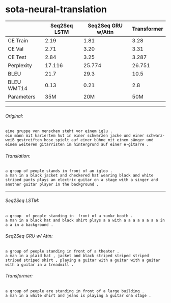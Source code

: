 # sota-neural-translation

|            | Seq2Seq LSTM | Seq2Seq GRU w/Attn | Transformer |
|------------|--------------|--------------------|-------------|
| CE Train   | 2.19         | 1.81               | 3.28        |
| CE Val     | 2.71         | 3.20               | 3.31        |
| CE Test    | 2.84         | 3.25               | 3.287       |
| Perplexity | 17.116       | 25.774             | 26.751      |
| BLEU       | 21.7         | 29.3               | 10.5        |
| BLEU WMT14 | 0.13         | 0.21               | 2.8         |
| Parameters | 35M          | 20M                | 50M         |			

---

###### Original:
`eine gruppe von menschen steht vor einem iglu .`\
`ein mann mit kariertem hut in einer schwarzen jacke und einer schwarz-weiß gestreiften hose spielt auf einer bühne mit einem sänger und einem weiteren gitarristen im hintergrund auf einer e-gitarre .`

###### Translation:
`a group of people stands in front of an igloo .`\
`a man in a black jacket and checkered hat wearing black and white striped pants plays an electric guitar on a stage with a singer and another guitar player in the background .`

---

###### Seq2Seq LSTM:
`a group  of people standing in  front of a <unk> booth .`\
`a man in a black hat and black shirt plays a a with a a a a a a a a in a a in a background .`

###### Seq2Seq GRU w/ Attn:
`a group of people standing in front of a theater .`\
`a man in a plaid hat , jacket and black striped striped striped striped striped shirt , playing a guitar with a guitar with a guitar with a guitar in a treadmill .`
###### Transformer:
`a group of people are standing in front of a large building .`\
`a man in a white shirt and jeans is playing a guitar ona stage .`
